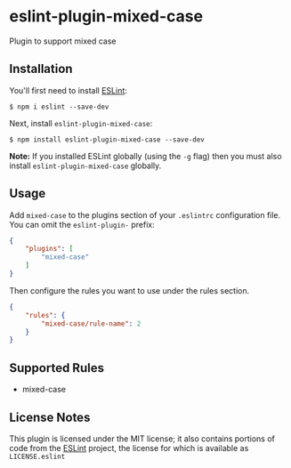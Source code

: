 # eslint-plugin-mixed-case

Plugin to support mixed case

## Installation

You'll first need to install [ESLint](http://eslint.org):

```
$ npm i eslint --save-dev
```

Next, install `eslint-plugin-mixed-case`:

```
$ npm install eslint-plugin-mixed-case --save-dev
```

**Note:** If you installed ESLint globally (using the `-g` flag) then you must also install `eslint-plugin-mixed-case` globally.

## Usage

Add `mixed-case` to the plugins section of your `.eslintrc` configuration file. You can omit the `eslint-plugin-` prefix:

```json
{
    "plugins": [
        "mixed-case"
    ]
}
```


Then configure the rules you want to use under the rules section.

```json
{
    "rules": {
        "mixed-case/rule-name": 2
    }
}
```

## Supported Rules

* mixed-case

## License Notes
This plugin is licensed under the MIT license; it also contains portions of code from the [ESLint](https://eslint.org/) project, the license for which is available as `LICENSE.eslint`